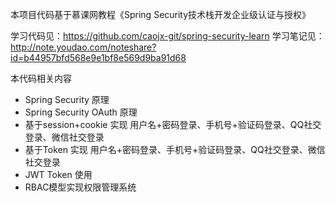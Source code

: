 本项目代码基于慕课网教程《Spring Security技术栈开发企业级认证与授权》

学习代码见：https://github.com/caojx-git/spring-security-learn
学习笔记见：http://note.youdao.com/noteshare?id=b44957bfd568e9e1bf8e569d9ba91d68

本代码相关内容  
- Spring Security 原理
- Spring Security OAuth 原理
- 基于session+cookie 实现 用户名+密码登录、手机号+验证码登录、QQ社交登录、微信社交登录
- 基于Token 实现 用户名+密码登录、手机号+验证码登录、QQ社交登录、微信社交登录
- JWT Token 使用
- RBAC模型实现权限管理系统
